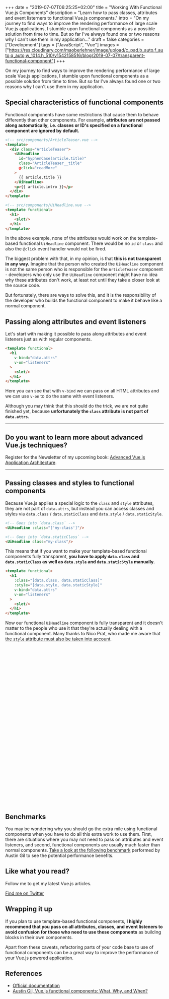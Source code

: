 +++
date = "2019-07-07T06:25:25+02:00"
title = "Working With Functional Vue.js Components"
description = "Learn how to pass classes, attributes and event listerners to functional Vue.js components."
intro = "On my journey to find ways to improve the rendering performance of large scale Vue.js applications, I stumble upon functional components as a possible solution from time to time. But so far I've always found one or two reasons why I can't use them in my application..."
draft = false
categories = ["Development"]
tags = ["JavaScript", "Vue"]
images = ["https://res.cloudinary.com/maoberlehner/image/upload/c_pad,b_auto,f_auto,q_auto,w_1014,h_510/v1542158516/blog/2019-07-07/transparent-functional-component"]
+++

On my journey to find ways to improve the rendering performance of large scale Vue.js applications, I stumble upon functional components as a possible solution from time to time. But so far I've always found one or two reasons why I can't use them in my application.

## Special characteristics of functional components

Functional components have some restrictions that cause them to behave differently than other components. For example, **attributes are not passed along automatically, i.e. classes or ID's specified on a functional component are ignored by default.**

```html
<!-- src/components/ArticleTeaser.vue -->
<template>
  <div class="ArticleTeaser">
    <UiHeadline
      id="hyphenCase(article.title)"
      class="ArticleTeaser__title"
      @click="readMore"
    >
      {{ article.title }}
    </UiHeadline>
    <p>{{ article.intro }}</p>
  </div>
</template>
```

```html
<!-- src/components/UiHeadline.vue -->
<template functional>
  <h1>
    <slot/>
  </h1>
</template>
```

In the above example, none of the attributes would work on the template-based functional `UiHeadline` component. There would be no `id` or `class` and also the `@click` event handler would not be fired.

The biggest problem with that, in my opinion, is that **this is not transparent in any way.** Imagine that the person who created the `UiHeadline` component is not the same person who is responsible for the `ArticleTeaser` component - developers who only use the `UiHeadline` component might have no idea why these attributes don't work, at least not until they take a closer look at the source code.

But fortunately, there are ways to solve this, and it is the responsibility of the developer who builds the functional component to make it behave like a normal component.

## Passing along attributes and event listeners

Let's start with making it possible to pass along attributes and event listeners just as with regular components.

```html
<template functional>
  <h1
    v-bind="data.attrs"
    v-on="listeners"
  >
    <slot/>
  </h1>
</template>
```

Here you can see that with `v-bind` we can pass on all HTML attributes and we can use `v-on` to do the same with event listeners.

Although you may think that this should do the trick, we are not quite finished yet, because **unfortunately the `class` attribute is not part of `data.attrs`.**

<div>
  <hr class="c-hr">
  <div class="c-service-info">
    <h2>Do you want to learn more about advanced Vue.js techniques?</h2>
    <p class="c-service-info__body">
      Register for the Newsletter of my upcoming book: <a class="c-anchor" href="https://oberlehner.us20.list-manage.com/subscribe?u=8476a98c5640f6c7b5530ea57&id=8b26bf120b" data-event-category="link" data-event-action="click: newsletter" data-event-label="Newsletter (article content)">Advanced Vue.js Application Architecture</a>.
    </p>
  </div>
  <hr class="c-hr">
</div>

## Passing classes and styles to functional components

Because Vue.js applies a special logic to the `class` and `style` attributes, they are not part of `data.attrs`, but instead you can access classes and styles via `data.class` / `data.staticClass` and `data.style` / `data.staticStyle`.

```html
<!-- Goes into `data.class` -->
<UiHeadline :class="['my-class']"/>

<!-- Goes into `data.staticClass` -->
<UiHeadline class="my-class"/>
```

This means that if you want to make your template-based functional components fully transparent, **you have to apply `data.class` and `data.staticClass` as well as `data.style` and `data.staticStyle` manually.**

```html
<template functional>
  <h1
    :class="[data.class, data.staticClass]"
    :style="[data.style, data.staticStyle]"
    v-bind="data.attrs"
    v-on="listeners"
  >
    <slot/>
  </h1>
</template>
```

Now our functional `UiHeadline` component is fully transparent and it doesn't matter to the people who use it that they're actually dealing with a functional component. Many thanks to Nico Prat, who made me aware that [the `style` attribute must also be taken into account](https://twitter.com/nicooprat/status/1148970449776386048).

<div class="c-content__broad">
  <iframe data-src="https://codesandbox.io/embed/working-with-functional-vuejs-components-7fwe7?fontsize=14&module=%2Fsrc%2Fcomponents%2FUiHeadline.vue&view=editor" title="Working With Functional Vue.js Components" style="width:100%; height:500px; border:0; border-radius: 4px; overflow:hidden;" sandbox="allow-modals allow-forms allow-popups allow-scripts allow-same-origin"></iframe>
</div>

## Benchmarks

You may be wondering why you should go the extra mile using functional components when you have to do all this extra work to use them. First, there are situations where you may not need to pass on attributes and event listeners, and second, functional components are usually much faster than normal components. [Take a look at the following benchmark](https://codesandbox.io/s/vue-stateful-vs-functional-yterr) performed by Austin Gil to see the potential performance benefits.

<div class="c-content__broad">
  <div class="c-twitter-teaser">
    <div class="c-twitter-teaser__content">
      <h2 class="c-twitter-teaser__headline">Like what you read?</h2>
      <p class="c-twitter-teaser__body">
        Follow me to get my latest Vue.js articles.
      </p>
      <a class="c-button c-button--outline c-twitter-teaser__button" rel="nofollow" href="https://twitter.com/maoberlehner" data-event-category="link" data-event-action="click: contact" data-event-label="Twitter (article content)">
        Find me on Twitter
      </a>
    </div>
  </div>
</div>

## Wrapping it up

If you plan to use template-based functional components, **I highly recommend that you pass on all attributes, classes, and event listeners to avoid confusion for those who need to use these components** as building blocks in their own components.

Apart from these caveats, refactoring parts of your code base to use of functional components can be a great way to improve the performance of your Vue.js powered application.

## References

- [Official documentation](https://vuejs.org/v2/guide/render-function.html#Functional-Components)
- [Austin Gil, Vue.js functional components: What, Why, and When?](https://stegosource.com/vue-js-functional-components-what-why-and-when/)
